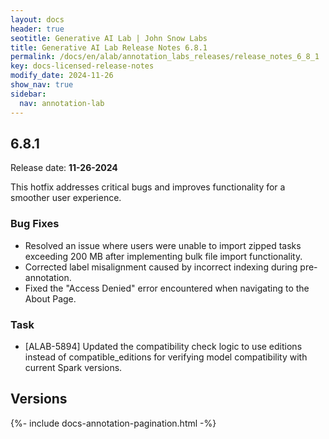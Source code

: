```yaml
---
layout: docs
header: true
seotitle: Generative AI Lab | John Snow Labs
title: Generative AI Lab Release Notes 6.8.1
permalink: /docs/en/alab/annotation_labs_releases/release_notes_6_8_1
key: docs-licensed-release-notes
modify_date: 2024-11-26
show_nav: true
sidebar:
  nav: annotation-lab
---
```


<div class="h3-box" markdown="1">

## 6.8.1

Release date: **11-26-2024**

This hotfix addresses critical bugs and improves functionality for a smoother user experience.

### Bug Fixes
- Resolved an issue where users were unable to import zipped tasks exceeding 200 MB after implementing bulk file import functionality.
- Corrected label misalignment caused by incorrect indexing during pre-annotation.
- Fixed the "Access Denied" error encountered when navigating to the About Page.

### Task
- [ALAB-5894] Updated the compatibility check logic to use editions instead of compatible_editions for verifying model compatibility with current Spark versions.

</div><div class="prev_ver h3-box" markdown="1">

## Versions

</div>

{%- include docs-annotation-pagination.html -%}
